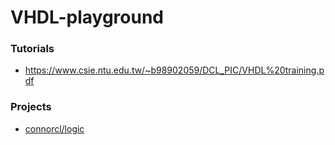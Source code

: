 VHDL-playground
===============
### Tutorials
- https://www.csie.ntu.edu.tw/~b98902059/DCL_PIC/VHDL%20training.pdf

### Projects
- [connorcl/logic](https://github.com/connorcl/logic)
